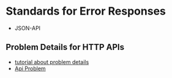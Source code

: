 # Standards for Error Responses
* JSON-API

## Problem Details for HTTP APIs
* [tutorial about problem details](https://www.mnot.net/blog/2013/05/15/http_problem)
* [Api Problem](https://github.com/Crell/ApiProblem)
